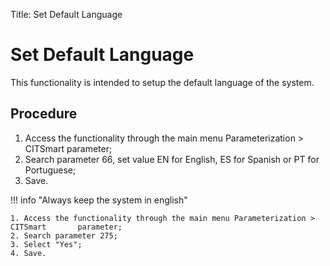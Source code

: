 Title: Set Default Language  
# Set Default Language

This functionality is intended to  setup the default language of the system.  

## Procedure

1. Access the functionality through the main menu Parameterization > CITSmart parameter;   
2. Search parameter 66, set value EN for English, ES for Spanish or PT for Portuguese;
3. Save.

!!! info "Always keep the system in english"  

    1. Access the functionality through the main menu Parameterization > CITSmart       parameter;   
    2. Search parameter 275; 
    3. Select "Yes";  
    4. Save.





